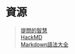 資源
===
> [提問的智慧](./How-To-Ask-Questions-The-Smart-Way-main/)  
> [HackMD](https://hackmd.io/LjHWceIiQfCGbXkRrCABuA)  
> [Markdown語法大全](./Markdown.md/)  
